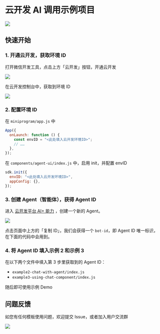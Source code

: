 # 云开发 AI 调用示例项目

![](https://cloudcache.tencent-cloud.com/qcloud/ui/static/static_source_business/fc336e5e-76b2-4f6f-920a-2998baed2478.png)

## 快速开始

### 1. 开通云开发，获取环境 ID

打开微信开发工具，点击上方「云开发」按钮，开通云开发

![](https://cloudcache.tencent-cloud.com/qcloud/ui/static/static_source_business/60c8370c-2d59-4776-b329-c946e9eabe94.png)

在云开发控制台中，获取到环境 ID

![](https://cloudcache.tencent-cloud.com/qcloud/ui/static/static_source_business/af1b8049-679b-4029-b09f-29680926380c.jpg)

### 2. 配置环境 ID

在 `miniprogram/app.js` 中

```js
App({
  onLaunch: function () {
    const envID = "<此处填入云开发环境ID>";
    // ……
  },
});
```

在 `components/agent-ui/index.js` 中，启用 init，并配置 envID

```js
sdk.init({
  envID: "<此处填入云开发环境ID>",
  appConfig: {},
});
```

### 3. 创建 Agent（智能体），获得 Agent ID

进入 [云开发平台 AI+ 能力](https://tcb.cloud.tencent.com/dev?#/ai?tab=agent) ，创建一个新的 Agent。

![](https://cloudcache.tencent-cloud.com/qcloud/ui/static/static_source_business/15f24570-7f13-42ed-880a-1a4b2c1512c4.png)

点击页面中上方的「复制 ID」，我们会获得一个 `bot-id`，即 Agent ID 唯一标识，在下面的代码中会用到。

### 4. 将 Agent ID 填入示例 2 和示例 3

在以下两个文件中填入第 3 步里获取到的 Agent ID：

- `example2-chat-with-agent/index.js`
- `example3-using-chat-component/index.js`

随后即可使用示例 Demo

## 问题反馈

如您有任何模板使用问题，欢迎提交 Issue，或者加入用户交流群

![](https://cloudcache.tencent-cloud.com/qcloud/ui/static/static_source_business/c14f5766-59cf-4d98-acda-0b83eb501da8.png)
